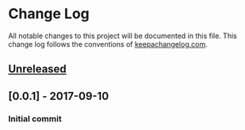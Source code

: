 # Change Log
All notable changes to this project will be documented in this file. This change log follows the conventions of [keepachangelog.com](http://keepachangelog.com/).

## [Unreleased]

## [0.0.1] - 2017-09-10
### Initial commit

[Unreleased]: https://github.com/gabloe/cubby/compare/0.0.1...HEAD
